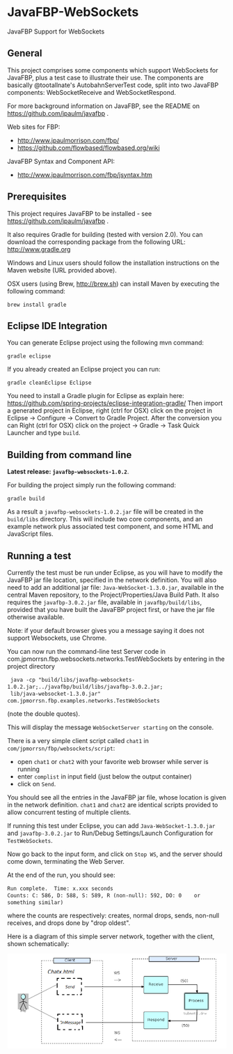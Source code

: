 JavaFBP-WebSockets
===

JavaFBP Support for WebSockets 


General
---

This project comprises some components which support WebSockets for JavaFBP, plus a test case to illustrate their use.  The components are basically @tootallnate's AutobahnServerTest code, split into two JavaFBP components: WebSocketReceive and WebSocketRespond.

For more background information on JavaFBP, see the README on https://github.com/jpaulm/javafbp .

Web sites for FBP: 
* http://www.jpaulmorrison.com/fbp/
* https://github.com/flowbased/flowbased.org/wiki
 
JavaFBP Syntax and Component API:
* http://www.jpaulmorrison.com/fbp/jsyntax.htm

Prerequisites
---

This project requires JavaFBP to be installed - see https://github.com/jpaulm/javafbp .

It also requires Gradle for building (tested with version 2.0). You can download the corresponding package from the following URL: http://www.gradle.org

Windows and Linux users should follow the installation instructions on the Maven website (URL provided above).

OSX users (using Brew, http://brew.sh) can install Maven by executing the following command:

    brew install gradle


Eclipse IDE Integration
---

You can generate Eclipse project using the following mvn command:

    gradle eclipse

If you already created an Eclipse project you can run:

    gradle cleanEclipse Eclipse

You need to install a Gradle plugin for Eclipse as explain here:
https://github.com/spring-projects/eclipse-integration-gradle/
Then import a generated project in Eclipse, right (ctrl for OSX) click on the project in Eclipse -> Configure -> Convert to Gradle Project. After the conversion you can Right (ctrl for OSX) click on the project -> Gradle -> Task Quick Launcher and type `build`.


Building from command line
---

**Latest release: `javafbp-websockets-1.0.2`**.

For building the project simply run the following command:

    gradle build

As a result a `javafbp-websockets-1.0.2.jar` file will be created in the `build/libs` directory. This will include two core components, and an example network plus associated test component, and some HTML and JavaScript files.


Running a test
----

Currently the test must be run under Eclipse, as you will have to modify the JavaFBP jar file location, specified in the network definition.  You will also need to add an additional jar file: `Java-WebSocket-1.3.0.jar`, available in the central Maven repository, to the Project/Properties/Java Build Path.  It also requires the `javafbp-3.0.2.jar` file, available in `javafbp/build/libs`, provided that you have built the JavaFBP project first, or have the jar file otherwise available.

Note: if your default browser gives you a message saying it does not support Websockets, use Chrome.

You can now run the command-line test Server code in com.jpmorrsn.fbp.websockets.networks.TestWebSockets by entering in the project directory

     java -cp "build/libs/javafbp-websockets-1.0.2.jar;../javafbp/build/libs/javafbp-3.0.2.jar;
     lib/java-websocket-1.3.0.jar" com.jpmorrsn.fbp.examples.networks.TestWebSockets
    
(note the double quotes).

This will display the message `WebSocketServer starting` on the console.

There is a very simple client script called `chat1` in `com/jpmorrsn/fbp/websockets/script`: 
- open `chat1` or `chat2` with your favorite web browser while server is running
- enter `complist` in input field (just below the output container)
- click on `Send`. 

You should see all the entries in the JavaFBP jar file, whose location is given in the network definition.  `chat1` and `chat2` are identical scripts provided to allow concurrent testing of multiple clients.

If running this test under Eclipse, you can add `Java-WebSocket-1.3.0.jar` and `javafbp-3.0.2.jar` to Run/Debug Settings/Launch Configuration for `TestWebSockets`.

Now go back to the input form, and click on `Stop WS`, and the server should come down, terminating the Web Server.

At the end of the run, you should see:

    Run complete.  Time: x.xxx seconds
    Counts: C: 586, D: 588, S: 589, R (non-null): 592, DO: 0    or something similar)
    
where the counts are respectively: creates, normal drops, sends, non-null receives, and drops done by "drop oldest".  

Here is a diagram of this simple server network, together with the client, shown schematically:

![ClientServer](https://github.com/jpaulm/javafbp-websockets/blob/master/docs/ClientServer.png "Diagram of Client and Server Network")

